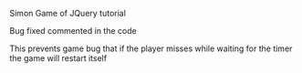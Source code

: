 Simon Game of JQuery tutorial

Bug fixed commented in the code

This prevents game bug that if the player misses while waiting for the timer the game will restart itself
